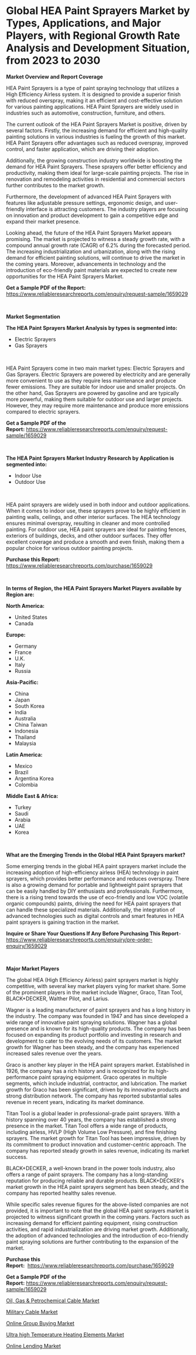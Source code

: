 <p><h1>Global HEA Paint Sprayers Market by Types, Applications, and Major Players, with Regional Growth Rate Analysis and Development Situation, from 2023 to 2030</h1></p><p><strong>Market Overview and Report Coverage</strong></p>
<p><p>HEA Paint Sprayers is a type of paint spraying technology that utilizes a High Efficiency Airless system. It is designed to provide a superior finish with reduced overspray, making it an efficient and cost-effective solution for various painting applications. HEA Paint Sprayers are widely used in industries such as automotive, construction, furniture, and others.</p><p>The current outlook of the HEA Paint Sprayers Market is positive, driven by several factors. Firstly, the increasing demand for efficient and high-quality painting solutions in various industries is fueling the growth of this market. HEA Paint Sprayers offer advantages such as reduced overspray, improved control, and faster application, which are driving their adoption.</p><p>Additionally, the growing construction industry worldwide is boosting the demand for HEA Paint Sprayers. These sprayers offer better efficiency and productivity, making them ideal for large-scale painting projects. The rise in renovation and remodeling activities in residential and commercial sectors further contributes to the market growth.</p><p>Furthermore, the development of advanced HEA Paint Sprayers with features like adjustable pressure settings, ergonomic design, and user-friendly interface is attracting customers. The industry players are focusing on innovation and product development to gain a competitive edge and expand their market presence.</p><p>Looking ahead, the future of the HEA Paint Sprayers Market appears promising. The market is projected to witness a steady growth rate, with a compound annual growth rate (CAGR) of 6.2% during the forecasted period. The increasing industrialization and urbanization, along with the rising demand for efficient painting solutions, will continue to drive the market in the coming years. Moreover, advancements in technology and the introduction of eco-friendly paint materials are expected to create new opportunities for the HEA Paint Sprayers Market.</p></p>
<p><strong>Get a Sample PDF of the Report:</strong> <a href="https://www.reliableresearchreports.com/enquiry/request-sample/1659029">https://www.reliableresearchreports.com/enquiry/request-sample/1659029</a></p>
<p>&nbsp;</p>
<p><strong>Market Segmentation</strong></p>
<p><strong>The HEA Paint Sprayers Market Analysis by types is segmented into:</strong></p>
<p><ul><li>Electric Sprayers</li><li>Gas Sprayers</li></ul></p>
<p>&nbsp;</p>
<p><p>HEA Paint Sprayers come in two main market types: Electric Sprayers and Gas Sprayers. Electric Sprayers are powered by electricity and are generally more convenient to use as they require less maintenance and produce fewer emissions. They are suitable for indoor use and smaller projects. On the other hand, Gas Sprayers are powered by gasoline and are typically more powerful, making them suitable for outdoor use and larger projects. However, they may require more maintenance and produce more emissions compared to electric sprayers.</p></p>
<p><strong>Get a Sample PDF of the Report:</strong>&nbsp;<a href="https://www.reliableresearchreports.com/enquiry/request-sample/1659029">https://www.reliableresearchreports.com/enquiry/request-sample/1659029</a></p>
<p>&nbsp;</p>
<p><strong>The HEA Paint Sprayers Market Industry Research by Application is segmented into:</strong></p>
<p><ul><li>Indoor Use</li><li>Outdoor Use</li></ul></p>
<p>&nbsp;</p>
<p><p>HEA paint sprayers are widely used in both indoor and outdoor applications. When it comes to indoor use, these sprayers prove to be highly efficient in painting walls, ceilings, and other interior surfaces. The HEA technology ensures minimal overspray, resulting in cleaner and more controlled painting. For outdoor use, HEA paint sprayers are ideal for painting fences, exteriors of buildings, decks, and other outdoor surfaces. They offer excellent coverage and produce a smooth and even finish, making them a popular choice for various outdoor painting projects.</p></p>
<p><strong>Purchase this Report:</strong>&nbsp; <a href="https://www.reliableresearchreports.com/purchase/1659029">https://www.reliableresearchreports.com/purchase/1659029</a></p>
<p>&nbsp;</p>
<p><strong>In terms of Region, the HEA Paint Sprayers Market Players available by Region are:</strong></p>
<p>
    <p> <strong> North America: </strong>
        <ul>
            <li>United States</li>
            <li>Canada</li>
        </ul>
        </p> 
    <p> <strong> Europe: </strong>
        <ul>
            <li>Germany</li>
            <li>France</li>
            <li>U.K.</li>
            <li>Italy</li>
            <li>Russia</li>
        </ul>
        </p> 
    <p> <strong> Asia-Pacific: </strong>
        <ul>
            <li>China</li>
            <li>Japan</li>
            <li>South Korea</li>
            <li>India</li>
            <li>Australia</li>
            <li>China Taiwan</li>
            <li>Indonesia</li>
            <li>Thailand</li>
            <li>Malaysia</li>
        </ul>
        </p> 
    <p> <strong> Latin America: </strong>
        <ul>
            <li>Mexico</li>
            <li>Brazil</li>
            <li>Argentina Korea</li>
            <li>Colombia</li>
        </ul>
        </p> 
    <p> <strong> Middle East & Africa: </strong>
        <ul>
            <li>Turkey</li>
            <li>Saudi</li>
            <li>Arabia</li>
            <li>UAE</li>
            <li>Korea</li>
        </ul>
    </p>
    </p>
<p>&nbsp;</p>
<p><strong>What are the Emerging Trends in the Global HEA Paint Sprayers market?</strong></p>
<p><p>Some emerging trends in the global HEA paint sprayers market include the increasing adoption of high-efficiency airless (HEA) technology in paint sprayers, which provides better performance and reduces overspray. There is also a growing demand for portable and lightweight paint sprayers that can be easily handled by DIY enthusiasts and professionals. Furthermore, there is a rising trend towards the use of eco-friendly and low VOC (volatile organic compounds) paints, driving the need for HEA paint sprayers that can handle these specialized materials. Additionally, the integration of advanced technologies such as digital controls and smart features in HEA paint sprayers is gaining traction in the market.</p></p>
<p><strong>Inquire or Share Your Questions If Any Before Purchasing This Report</strong>- <a href="https://www.reliableresearchreports.com/enquiry/pre-order-enquiry/1659029">https://www.reliableresearchreports.com/enquiry/pre-order-enquiry/1659029</a></p>
<p>&nbsp;</p>
<p><strong>Major Market Players</strong></p>
<p><p>The global HEA (High Efficiency Airless) paint sprayers market is highly competitive, with several key market players vying for market share. Some of the prominent players in the market include Wagner, Graco, Titan Tool, BLACK+DECKER, Walther Pilot, and Larius.</p><p>Wagner is a leading manufacturer of paint sprayers and has a long history in the industry. The company was founded in 1947 and has since developed a wide range of innovative paint spraying solutions. Wagner has a global presence and is known for its high-quality products. The company has been focused on expanding its product portfolio and investing in research and development to cater to the evolving needs of its customers. The market growth for Wagner has been steady, and the company has experienced increased sales revenue over the years.</p><p>Graco is another key player in the HEA paint sprayers market. Established in 1926, the company has a rich history and is recognized for its high-performance paint spraying equipment. Graco operates in multiple segments, which include industrial, contractor, and lubrication. The market growth for Graco has been significant, driven by its innovative products and strong distribution network. The company has reported substantial sales revenue in recent years, indicating its market dominance.</p><p>Titan Tool is a global leader in professional-grade paint sprayers. With a history spanning over 40 years, the company has established a strong presence in the market. Titan Tool offers a wide range of products, including airless, HVLP (High Volume Low Pressure), and fine finishing sprayers. The market growth for Titan Tool has been impressive, driven by its commitment to product innovation and customer-centric approach. The company has reported steady growth in sales revenue, indicating its market success.</p><p>BLACK+DECKER, a well-known brand in the power tools industry, also offers a range of paint sprayers. The company has a long-standing reputation for producing reliable and durable products. BLACK+DECKER's market growth in the HEA paint sprayers segment has been steady, and the company has reported healthy sales revenue.</p><p>While specific sales revenue figures for the above-listed companies are not provided, it is important to note that the global HEA paint sprayers market is projected to witness significant growth in the coming years. Factors such as increasing demand for efficient painting equipment, rising construction activities, and rapid industrialization are driving market growth. Additionally, the adoption of advanced technologies and the introduction of eco-friendly paint spraying solutions are further contributing to the expansion of the market.</p></p>
<p><strong>Purchase this Report:</strong>&nbsp;&nbsp;<a href="https://www.reliableresearchreports.com/purchase/1659029">https://www.reliableresearchreports.com/purchase/1659029</a></p>
<p></p>
<p><strong>Get a Sample PDF of the Report:</strong>&nbsp;<a href="https://www.reliableresearchreports.com/enquiry/request-sample/1659029">https://www.reliableresearchreports.com/enquiry/request-sample/1659029</a></p>
<p><p><a href="https://www.linkedin.com/pulse/oil-gas-amp-petrochemical-cable-market-size-2023-2030/">Oil, Gas & Petrochemical Cable Market</a></p><p><a href="https://www.linkedin.com/pulse/military-cable-market-research-report-provides-thorough/">Military Cable Market</a></p><p><a href="https://medium.com/@paulmcglynn6456/online-group-buying-market-the-key-to-successful-business-strategy-forecast-till-2030-fd5d1984f6d7">Online Group Buying Market</a></p><p><a href="https://www.linkedin.com/pulse/ultra-high-temperature-heating-elements-market-size-share/">Ultra high Temperature Heating Elements Market</a></p><p><a href="https://medium.com/@bethelokon998/online-lending-nbsp-market-focuses-on-market-share-size-and-projected-forecast-till-2030-827232bddd11">Online Lending Market</a></p></p>